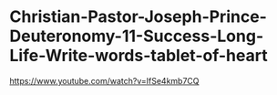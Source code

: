 # Christian-Pastor-Joseph-Prince-Deuteronomy-11-Success-Long-Life-Write-words-tablet-of-heart
https://www.youtube.com/watch?v=IfSe4kmb7CQ
